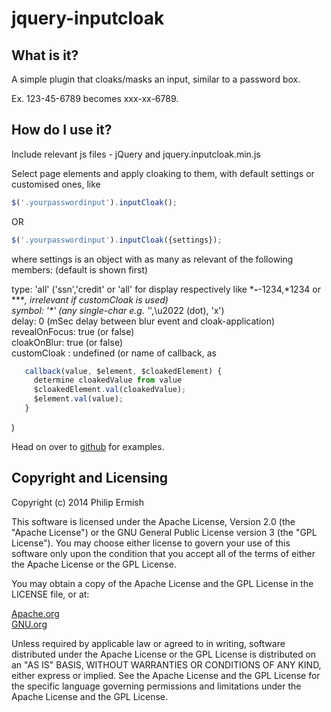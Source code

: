 # jquery-inputcloak

## What is it?

A simple plugin that cloaks/masks an input, similar to a password box.

Ex. 123-45-6789 becomes xxx-xx-6789.

## How do I use it?

Include relevant js files - jQuery and jquery.inputcloak.min.js

Select page elements and apply cloaking to them, with default settings or customised ones, like
```javascript
$('.yourpasswordinput').inputCloak();
```
OR
```javascript
$('.yourpasswordinput').inputCloak({settings});
```
where settings is an object with as many as relevant of the following members:
\(default is shown first\)

 type: 'all' \('ssn','credit' or 'all'
   for display respectively like ***-**-1234,*1234 or ****,
   irrelevant if customCloak is used\)<br />
 symbol: '\*' \(any single-char e.g. '*',\u2022 \(dot\), 'x'\)<br />
 delay: 0 \(mSec delay between blur event and cloak-application\)<br />
 revealOnFocus: true \(or false\)<br />
 cloakOnBlur: true \(or false\)<br />
 customCloak : undefined \(or name of callback, as
```javascript
   callback(value, $element, $cloakedElement) {
     determine cloakedValue from value
     $cloakedElement.val(cloakedValue);
     $element.val(value);
   }
```
  \)

Head on over to [github](http://ermish.github.io/jquery-inputcloak) for examples.

##  Copyright and Licensing

Copyright (c) 2014 Philip Ermish

This software is licensed under the Apache License, Version 2.0 (the "Apache License") or the GNU General Public License version 3 (the "GPL License"). You may choose either license to govern your use of this software only upon the condition that you accept all of the terms of either the Apache License or the GPL License.

You may obtain a copy of the Apache License and the GPL License in the LICENSE file, or at:

[Apache.org](http://www.apache.org/licenses/LICENSE-2.0)<br />
[GNU.org](http://www.gnu.org/licenses/gpl-3.0.html)

Unless required by applicable law or agreed to in writing, software distributed under the Apache License or the GPL License is distributed on an "AS IS" BASIS, WITHOUT WARRANTIES OR CONDITIONS OF ANY KIND, either express or implied. See the Apache License and the GPL License for the specific language governing permissions and limitations under the Apache License and the GPL License.
